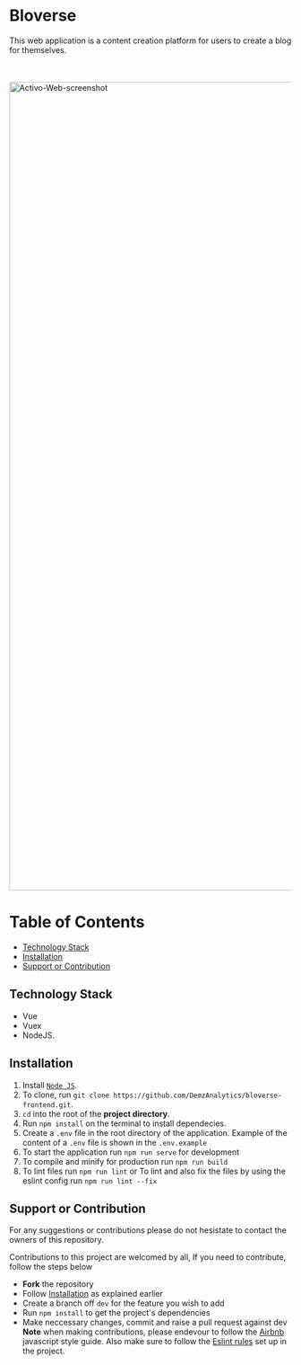 # Bloverse
This web application is a content creation platform for users to create a blog for themselves. 

<br />
<br />

<img width="1440" alt="Activo-Web-screenshot" src="https://res.cloudinary.com/dxayftnxb/image/upload/v1543343490/Screen_Shot_2018-11-27_at_7.29.05_PM_owc4kp.png">
<br />

# Table of Contents
- [Technology Stack](#technology-stack)
- [Installation](#installation)
- [Support or Contribution](#Support~Contribution)

## Technology Stack
- Vue
- Vuex
- NodeJS.

## Installation
1. Install [`Node JS`](https://nodejs.org/en/).
2. To clone, run `git clone https://github.com/DemzAnalytics/bloverse-frontend.git`.
3. `cd` into the root of the **project directory**.
4. Run `npm install` on the terminal to install dependecies.
6. Create a `.env` file in the root directory of the application. Example of the content of a `.env` file is shown in the `.env.example`
7. To start the application run `npm run serve` for development
8. To compile and minify for production run `npm run build`
9. To lint files run `npm run lint` or To lint and also fix the files by using the eslint config run `npm run lint --fix`

## Support or Contribution
For any suggestions or contributions please do not hesistate to contact the owners of this repository.

Contributions to this project are welcomed by all, If you need to contribute, follow the steps below
* **Fork** the repository
* Follow [Installation](#installation) as explained earlier
* Create a branch off `dev` for the feature you wish to add
* Run `npm install` to get the project's dependencies
* Make neccessary changes, commit and raise a pull request against dev
**Note** when making contributions, please endevour to follow the [Airbnb](https://github.com/airbnb/javascript) javascript style guide. Also make sure to follow the [Eslint rules](https://github.com/DemzAnalytics/bloverse-frontend/blob/dev/.eslintrc) set up in the project. 
